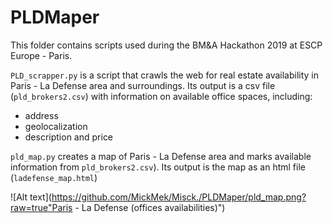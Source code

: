 # PLDMaper

This folder contains scripts used during the BM&A Hackathon 2019 at ESCP Europe - Paris. 

`PLD_scrapper.py` is a script that crawls the web for real estate availability in Paris - La Defense area and surroundings.
Its output is a csv file (`pld_brokers2.csv`) with information on available office spaces, including:
- address
- geolocalization
- description and price

`pld_map.py` creates a map of Paris - La Defense area and marks available information from `pld_brokers2.csv`). Its output is the map as an html file (`ladefense_map.html`) 

![Alt text](https://github.com/MickMek/Misck./PLDMaper/pld_map.png?raw=true"Paris - La Defense (offices availabilities)")
